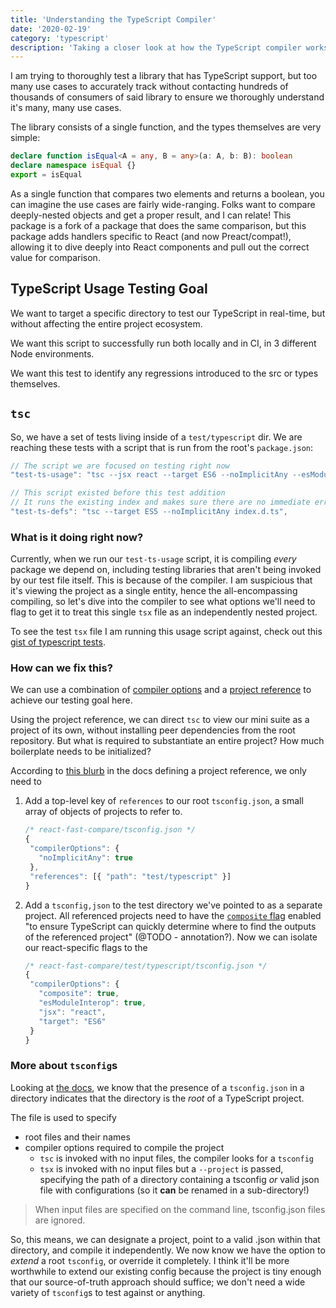 ```yaml
---
title: 'Understanding the TypeScript Compiler'
date: '2020-02-19'
category: 'typescript'
description: 'Taking a closer look at how the TypeScript compiler works so I can better implement a testing corner case in an open source library.'
---
```


I am trying to thoroughly test a library that has TypeScript support, but too many use cases to accurately track without contacting hundreds of thousands of consumers of said library to ensure we thoroughly understand it's many, many use cases.

The library consists of a single function, and the types themselves are very simple:

```ts
declare function isEqual<A = any, B = any>(a: A, b: B): boolean
declare namespace isEqual {}
export = isEqual
```

As a single function that compares two elements and returns a boolean, you can imagine the use cases are fairly wide-ranging. Folks want to compare deeply-nested objects and get a proper result, and I can relate! This package is a fork of a package that does the same comparison, but this package adds handlers specific to React (and now Preact/compat!), allowing it to dive deeply into React components and pull out the correct value for comparison.

## TypeScript Usage Testing Goal

We want to target a specific directory to test our TypeScript in real-time, but without affecting the entire project ecosystem.

We want this script to successfully run both locally and in CI, in 3 different Node environments.

We want this test to identify any regressions introduced to the src or types themselves.

## `tsc`

So, we have a set of tests living inside of a `test/typescript` dir. We are reaching these tests with a script that is run from the root's `package.json`:

```js
// The script we are focused on testing right now
"test-ts-usage": "tsc --jsx react --target ES6 --noImplicitAny --esModuleInterop typescript/index.tsx",

// This script existed before this test addition
// It runs the existing index and makes sure there are no immediate errs
"test-ts-defs": "tsc --target ES5 --noImplicitAny index.d.ts",
```

### What is it doing right now?

Currently, when we run our `test-ts-usage` script, it is compiling _every_ package we depend on, including testing libraries that aren't being invoked by our test file itself. This is because of the compiler. I am suspicious that it's viewing the project as a single entity, hence the all-encompassing compiling, so let's dive into the compiler to see what options we'll need to flag to get it to treat this single `tsx` file as an independently nested project.

To see the test `tsx` file I am running this usage script against, check out this [gist of typescript tests](@TODO).

### How can we fix this?

We can use a combination of [compiler options](https://www.typescriptlang.org/docs/handbook/compiler-options.html) and a [project reference](https://www.typescriptlang.org/docs/handbook/project-references.html) to achieve our testing goal here.

Using the project reference, we can direct `tsc` to view our mini suite as a project of its own, without installing peer dependencies from the root repository. But what is required to substantiate an entire project? How much boilerplate needs to be initialized?

According to [this blurb](https://www.typescriptlang.org/docs/handbook/project-references.html#what-is-a-project-reference) in the docs defining a project reference, we only need to

1. Add a top-level key of `references` to our root `tsconfig.json`, a small array of objects of projects to refer to.

   ```js
   /* react-fast-compare/tsconfig.json */
   {
    "compilerOptions": {
      "noImplicitAny": true
    },
    "references": [{ "path": "test/typescript" }]
   }
   ```

2. Add a `tsconfig,json` to the test directory we've pointed to as a separate project. All referenced projects need to have the [`composite` flag](https://www.typescriptlang.org/docs/handbook/project-references.html#composite) enabled "to ensure TypeScript can quickly determine where to find the outputs of the referenced project" (@TODO - annotation?). Now we can isolate our react-specific flags to the

   ```js
   /* react-fast-compare/test/typescript/tsconfig.json */
   {
    "compilerOptions": {
      "composite": true,
      "esModuleInterop": true,
      "jsx": "react",
      "target": "ES6"
    }
   }
   ```

### More about `tsconfig`s

Looking at [the docs](https://www.typescriptlang.org/docs/handbook/tsconfig-json.html), we know that the presence of a `tsconfig.json` in a directory indicates that the directory is the _root_ of a TypeScript project.

The file is used to specify

- root files and their names
- compiler options required to compile the project
  - `tsc` is invoked with no input files, the compiler looks for a `tsconfig`
  - `tsx` is invoked with no input files but a `--project` is passed, specifying the path of a directory containing a tsconfig _or_ valid json file with configurations (so it **can** be renamed in a sub-directory!)

> When input files are specified on the command line, tsconfig.json files are ignored.

So, this means, we can designate a project, point to a valid .json within that directory, and compile it independently. We now know we have the option to _extend_ a root `tsconfig`, or override it completely. I think it'll be more worthwhile to extend our existing config because the project is tiny enough that our source-of-truth approach should suffice; we don't need a wide variety of `tsconfig`s to test against or anything.
